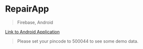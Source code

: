 # RepairApp

> Firebase, Android

[Link to Android Application](/RepairApp.apk)
> Please set your pincode to 500044 to see some demo data. 